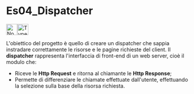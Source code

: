 # Es04_Dispatcher
<img src="https://upload.wikimedia.org/wikipedia/commons/thumb/d/d9/Node.js_logo.svg/1200px-Node.js_logo.svg.png" alt="NodeJS" style="height: 30px;"><img src="https://devexp.io/wp-content/uploads/2019/05/ts.png" alt="TypeScript" style="height: 30px;">

L'obiettico del progetto è quello di creare un dispatcher che sappia instradare correttamente le risorse e le pagine richieste del client. Il **dispatcher** rappresenta l'interfaccia di front-end di un web server, cioè il modulo che:
 - Riceve le **Http Request** e ritorna al chiamante le **Http Response**;
 - Permette di differenziare le chiamate effettuate dall'utente, effettuando la selezione sulla base della risorsa richiesta.
